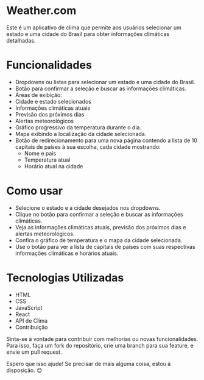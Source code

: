# Weather.com #
Este é um aplicativo de clima que permite aos usuários selecionar um estado e uma cidade do Brasil para obter informações climáticas detalhadas.

# Funcionalidades #
* Dropdowns ou listas para selecionar um estado e uma cidade do Brasil.
* Botão para confirmar a seleção e buscar as informações climáticas.
* Áreas de exibição: 
* Cidade e estado selecionados
* Informações climáticas atuais
* Previsão dos próximos dias
* Alertas meteorológicos
* Gráfico progressivo da temperatura durante o dia.
* Mapa exibindo a localização da cidade selecionada.
* Botão de redirecionamento para uma nova página contendo a lista de 10 capitais de países à sua escolha, cada cidade mostrando:
  * Nome e país
  * Temperatura atual
  * Horário atual na cidade
    
# Como usar #
* Selecione o estado e a cidade desejados nos dropdowns.
* Clique no botão para confirmar a seleção e buscar as informações climáticas.
* Veja as informações climáticas atuais, previsão dos próximos dias e alertas meteorológicos.
* Confira o gráfico de temperatura e o mapa da cidade selecionada.
* Use o botão para ver a lista de capitais de países com suas respectivas informações climáticas e horários atuais.

# Tecnologias Utilizadas #
* HTML
* CSS
* JavaScript
* React
* API de Clima
* Contribuição

Sinta-se à vontade para contribuir com melhorias ou novas funcionalidades. Para isso, faça um fork do repositório, crie uma branch para sua feature, e envie um pull request.

Espero que isso ajude! Se precisar de mais alguma coisa, estou à disposição. 😊
